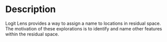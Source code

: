 # Description

Logit Lens provides a way to assign a name to locations in residual space. The motivation of these explorations is to identify and name other features within the residual space.
